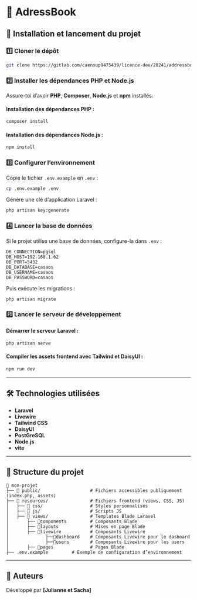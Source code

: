 # 📘 AdressBook

## 🚀 Installation et lancement du projet

### 1️⃣ Cloner le dépôt
```sh
git clone https://gitlab.com/caensup9475439/licence-dev/20241/addressbook/sj_adress_book.git
```

### 2️⃣ Installer les dépendances PHP et Node.js
Assure-toi d’avoir **PHP**, **Composer**, **Node.js** et **npm** installés.

#### Installation des dépendances PHP :
```sh
composer install
```

#### Installation des dépendances Node.js :
```sh
npm install
```

### 3️⃣ Configurer l’environnement
Copie le fichier `.env.example` en `.env` :
```sh
cp .env.example .env
```
Génère une clé d’application Laravel :
```sh
php artisan key:generate
```

### 4️⃣ Lancer la base de données
Si le projet utilise une base de données, configure-la dans `.env` :
```
DB_CONNECTION=pgsql
DB_HOST=192.168.1.62
DB_PORT=5432
DB_DATABASE=casaos
DB_USERNAME=casaos
DB_PASSWORD=casaos
```
Puis exécute les migrations :
```sh
php artisan migrate
```

### 5️⃣ Lancer le serveur de développement

#### Démarrer le serveur Laravel :
```sh
php artisan serve
```

#### Compiler les assets frontend avec Tailwind et DaisyUI :
```sh
npm run dev
```

---

## 🛠️ Technologies utilisées

- **Laravel** 
- **Livewire**
- **Tailwind CSS** 
- **DaisyUI** 
- **PostGreSQL**
- **Node.js** 
- **vite**

---

## 📁 Structure du projet

```
📂 mon-projet
├── 📁 public/                   # Fichiers accessibles publiquement (index.php, assets)
├── 📁 resources/                # Fichiers frontend (views, CSS, JS)
│   ├── 📁 css/                  # Styles personnalisés
│   ├── 📁 js/                   # Scripts JS
│   ├── 📁 views/                # Templates Blade Laravel
│       ├── 📁components         # Composants Blade
│       ├── 📁layouts            # Mises en page Blade
│       ├── 📁livewire           # Composants Livewire
│              ├──📁dashboard    # Composants Livewire pour le dasboard
│              ├──📁users        # Composants Livewire pour les users
│       ├── 📁pages              # Pages Blade
├── .env.example         # Exemple de configuration d’environnement
```
---

## 📌 Auteurs

Développé par **[Julianne et Sacha]**

